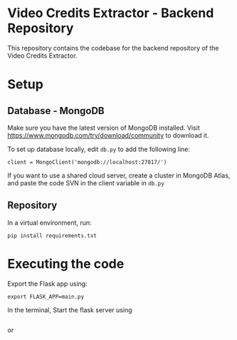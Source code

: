 # Video Credits Extractor - Backend Repository

This repository contains the codebase for the backend repository of the Video Credits Extractor. 

# Setup
## Database - MongoDB
Make sure you have the latest version of MongoDB installed. Visit https://www.mongodb.com/try/download/community to download it.

To set up database locally, edit `db.py` to add the following line:
``` 
client = MongoClient('mongodb://localhost:27017/') 
```
If you want to use a shared cloud server, create a cluster in MongoDB Atlas, and paste the code SVN in the client variable in `db.py`

## Repository
In a virtual environment, run:
```
pip install requirements.txt
```

# Executing the code

 Export the Flask app using:
 ```
 export FLASK_APP=main.py
 ```
  In the terminal, Start the flask server using
 ``` flask run 
 ```
 or
 ``` python3 main.py 
 ```

